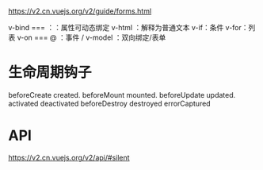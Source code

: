 #
https://v2.cn.vuejs.org/v2/guide/forms.html

v-bind === ：：属性可动态绑定
v-html ：解释为普通文本
v-if：条件
v-for：列表
v-on === @ ：事件 /
v-model ：双向绑定/表单


# 生命周期钩子
beforeCreate
created.
beforeMount
mounted.
beforeUpdate
updated.
activated
deactivated
beforeDestroy
destroyed
errorCaptured

# API
https://v2.cn.vuejs.org/v2/api/#silent
